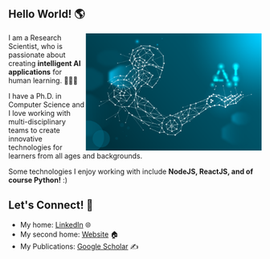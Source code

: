 ## Hello World! 🌎 

<a href="https://github.com/mckolu/mckolu/blob/main/1.png"><img align="right" width="350" height="auto" src="https://github.com/mckolu/mckolu/blob/main/1.png"></a>


<!-- <a href="https://github.com/mckolu/mckolu/blob/main/python.jpg"><img align="right" width="350" height="auto" src="https://github.com/mckolu/mckolu/blob/main/python.jpg"></a> -->

I am a Research Scientist, who is passionate about creating **intelligent AI applications** for human learning. 👨🏻‍💻

I have a Ph.D. in Computer Science and I love working with multi-disciplinary teams to create innovative technologies for learners from all ages and backgrounds. 

Some technologies I enjoy working with include **NodeJS, ReactJS, and of course Python!** :)  

## Let's Connect! 🤝

- My home: <a href="https://www.linkedin.com/in/mehmet-celepkolu/">LinkedIn</a> 🌐
- My second home: <a href="https://mckolu.github.io/">Website</a>  🏠 
- My Publications: <a href="https://scholar.google.com/citations?user=Lfj38jUAAAAJ&hl=en">Google Scholar</a> ✍️
<b>
 
 
